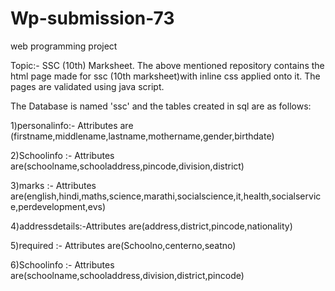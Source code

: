 # Wp-submission-73
web programming project

Topic:- SSC (10th) Marksheet.
The above mentioned repository contains the html page made for ssc (10th marksheet)with inline css applied onto it.
The pages are validated using java script.

The Database is named 'ssc' and the tables created in sql are as follows:

1)personalinfo:- Attributes are (firstname,middlename,lastname,mothername,gender,birthdate)

2)Schoolinfo  :-   Attributes are(schoolname,schooladdress,pincode,division,district)

3)marks       :-  Attributes are(english,hindi,maths,science,marathi,socialscience,it,health,socialservice,perdevelopment,evs)

4)addressdetails:-Attributes are(address,district,pincode,nationality)

5)required    :- Attributes are(Schoolno,centerno,seatno)

6)Schoolinfo  :- Attributes are(schoolname,schooladdress,division,district,pincode)
